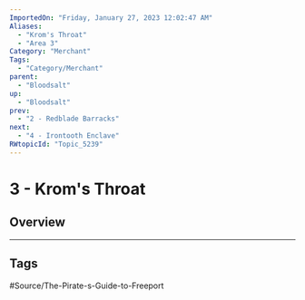 ```yaml
---
ImportedOn: "Friday, January 27, 2023 12:02:47 AM"
Aliases:
  - "Krom's Throat"
  - "Area 3"
Category: "Merchant"
Tags:
  - "Category/Merchant"
parent:
  - "Bloodsalt"
up:
  - "Bloodsalt"
prev:
  - "2 - Redblade Barracks"
next:
  - "4 - Irontooth Enclave"
RWtopicId: "Topic_5239"
---
```

# 3 - Krom's Throat
## Overview

---
## Tags
#Source/The-Pirate-s-Guide-to-Freeport

